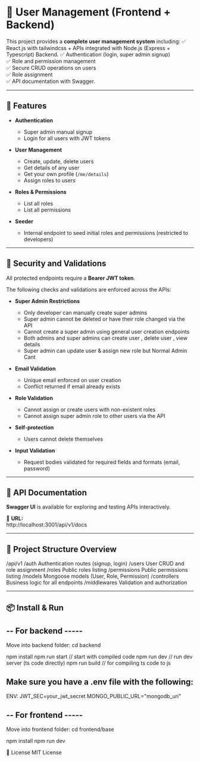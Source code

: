 # 🌟 User Management (Frontend + Backend)

This project provides a **complete user management system** including:
✅ React.js with tailwindcss + APIs integrated with Node.js (Express + Typescript) Backend.
✅ Authentication (login, super admin signup)  
✅ Role and permission management  
✅ Secure CRUD operations on users  
✅ Role assignment  
✅ API documentation with Swagger. 

---

## 🚀 Features

- **Authentication**
  - Super admin manual signup
  - Login for all users with JWT tokens

- **User Management**
  - Create, update, delete users
  - Get details of any user
  - Get your own profile (`/me/details`)
  - Assign roles to users

- **Roles & Permissions**
  - List all roles
  - List all permissions

- **Seeder**
  - Internal endpoint to seed initial roles and permissions (restricted to developers)

---

## 🔐 Security and Validations

All protected endpoints require a **Bearer JWT token**.  

The following checks and validations are enforced across the APIs:

- **Super Admin Restrictions**
  - Only developer can manually create super admins
  - Super admin cannot be deleted or have their role changed via the API
  - Cannot create a super admin using general user creation endpoints
  - Both admins and super admins can create user , delete user , view details
  - Super admin can update user & assign new role but Normal Admin Cant

- **Email Validation**
  - Unique email enforced on user creation
  - Conflict returned if email already exists

- **Role Validation**
  - Cannot assign or create users with non-existent roles
  - Cannot assign super admin role to other users via the API

- **Self-protection**
  - Users cannot delete themselves

- **Input Validation**
  - Request bodies validated for required fields and formats (email, password)

---

## 🧾 API Documentation

**Swagger UI** is available for exploring and testing APIs interactively.

📄 **URL:**  
http://localhost:3001/api/v1/docs

---

## 📂 Project Structure Overview

/api/v1
/auth Authentication routes (signup, login)
/users User CRUD and role assignment
/roles Public roles listing
/permissions Public permissions listing
/models Mongoose models (User, Role, Permission)
/controllers Business logic for all endpoints
/middlewares Validation and authorization

---

## 📦 Install & Run

## -- For backend -----
Move into backend folder:
cd backend

npm install
npm run start // start with compiled code
npm run dev // run dev server (ts code directly)
npm run build // for compiling ts code to js

## Make sure you have a .env file with the following:

ENV:
JWT_SEC=your_jwt_secret
MONGO_PUBLIC_URL="mongodb_uri"

## -- For frontend -----
Move into frontend folder:
cd frontend/base

npm install
npm run dev

📄 License
MIT License
